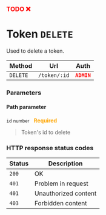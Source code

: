 <h3><span style="color:red"><b>TODO ❌</b></span></h3>

# Token ```DELETE```

Used to delete a token.

| Method   | Url           | Auth          |
| -------- | ---------------| ---------------------|
| `DELETE`   | `/token/:id` | <span style="color:red">**`ADMIN`**</span>   |

### Parameters

#### Path parameter

```id``` <small>number</small>&nbsp;&nbsp;&nbsp;<span style="color: orange">**Required**</span>

> Token's id to delete

### HTTP response status codes

| Status   | Description           |
|----------|-----------------------|
|```200``` | OK                    |
|```401``` | Problem in request    |
|```401``` | Unauthorized content  |
|```403``` | Forbidden content  |